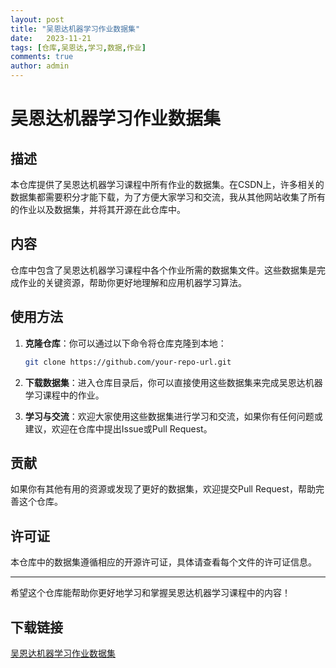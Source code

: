 ```yaml
---
layout: post
title: "吴恩达机器学习作业数据集"
date:   2023-11-21
tags: [仓库,吴恩达,学习,数据,作业]
comments: true
author: admin
---
```

# 吴恩达机器学习作业数据集

## 描述

本仓库提供了吴恩达机器学习课程中所有作业的数据集。在CSDN上，许多相关的数据集都需要积分才能下载，为了方便大家学习和交流，我从其他网站收集了所有的作业以及数据集，并将其开源在此仓库中。

## 内容

仓库中包含了吴恩达机器学习课程中各个作业所需的数据集文件。这些数据集是完成作业的关键资源，帮助你更好地理解和应用机器学习算法。

## 使用方法

1. **克隆仓库**：你可以通过以下命令将仓库克隆到本地：
   ```bash
   git clone https://github.com/your-repo-url.git
   ```

2. **下载数据集**：进入仓库目录后，你可以直接使用这些数据集来完成吴恩达机器学习课程中的作业。

3. **学习与交流**：欢迎大家使用这些数据集进行学习和交流，如果你有任何问题或建议，欢迎在仓库中提出Issue或Pull Request。

## 贡献

如果你有其他有用的资源或发现了更好的数据集，欢迎提交Pull Request，帮助完善这个仓库。

## 许可证

本仓库中的数据集遵循相应的开源许可证，具体请查看每个文件的许可证信息。

---

希望这个仓库能帮助你更好地学习和掌握吴恩达机器学习课程中的内容！

## 下载链接

[吴恩达机器学习作业数据集](https://pan.quark.cn/s/e2b0cf47fa2e)